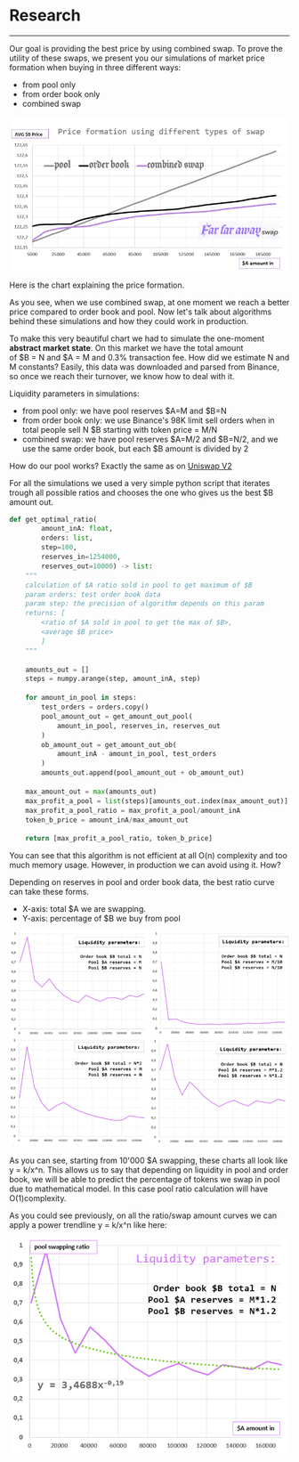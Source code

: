 # Research

---
Our goal is providing the best 
price by using combined swap. To prove the
utility of these swaps, we present you our 
simulations of market price formation 
when buying in three different ways:
- from pool only
- from order book only
- combined swap

![\$B reserves ≈ 215K, \$A reserves ≈ 26M](/images/price_formation_chart.png)


Here is the chart explaining the price formation.

As you see, when we use combined swap,
at one moment we reach a better price 
compared to order book and pool.
Now let's talk about algorithms behind
these simulations and how they
could work in production.

To make this very beautiful 
chart we had to simulate the one-moment
**abstract market state**. 
On this market we have the total amount  
of $B = N and $A = M and 0.3% transaction fee. 
How did we estimate N and M constants?
Easily, this data was downloaded and parsed from Binance,
so once we reach their turnover,
we know how to deal with it.

Liquidity parameters in simulations:
- from pool only: we have pool reserves $A=M and $B=N
- from order book only: we use Binance's 98K limit sell orders when 
in total people sell N $B starting with token price = M/N
- combined swap: we have pool reserves $A=M/2 and $B=N/2, 
and we use the same order book, but each $B amount is divided by 2


How do our pool works?
Exactly the same as on [Uniswap V2](https://docs.uniswap.org/protocol/V2/concepts/core-concepts/pools)


For all the simulations we used a very simple
python script that iterates trough all possible ratios
and chooses the one who gives us the best $B amount out.

```python
def get_optimal_ratio(
        amount_inA: float,
        orders: list,
        step=100,
        reserves_in=1254000,
        reserves_out=10000) -> list:
    """
    calculation of $A ratio sold in pool to get maximum of $B
    param orders: test order book data
    param step: the precision of algorithm depends on this param
    returns: [
        <ratio of $A sold in pool to get the max of $B>,
        <average $B price>
        ]
    """

    amounts_out = []
    steps = numpy.arange(step, amount_inA, step)

    for amount_in_pool in steps:
        test_orders = orders.copy()
        pool_amount_out = get_amount_out_pool(
            amount_in_pool, reserves_in, reserves_out
        )
        ob_amount_out = get_amount_out_ob(
            amount_inA - amount_in_pool, test_orders
        )
        amounts_out.append(pool_amount_out + ob_amount_out)

    max_amount_out = max(amounts_out)
    max_profit_a_pool = list(steps)[amounts_out.index(max_amount_out)]
    max_profit_a_pool_ratio = max_profit_a_pool/amount_inA
    token_b_price = amount_inA/max_amount_out

    return [max_profit_a_pool_ratio, token_b_price]
```

You can see that this algorithm is not efficient at all 
O(n) complexity and too much memory usage.
However, in production we can avoid using it. How?

Depending on reserves in pool and order book data,
the best ratio curve can take these forms.
- X-axis: total \$A we are swapping.
- Y-axis: percentage of \$B we buy from pool

![](images/four_charts.png)

As you can see, 
starting from 10'000 $A swapping, 
these charts all look like y = k/x^n.
This allows us to say that depending on liquidity 
in pool and order book, 
we will be able to predict the percentage 
of tokens we swap in pool due to mathematical model.
In this case pool ratio calculation will have O(1)complexity.

As you could see previously,
on all the ratio/swap amount curves
we can apply a power trendline y = k/x^n like here:

![](images/trendline.png)
